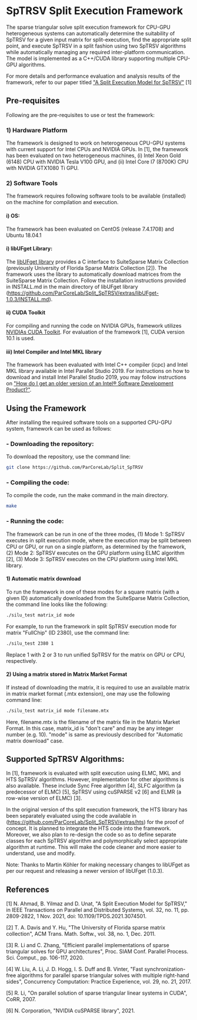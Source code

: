 # SpTRSV Split Execution Framework
The sparse triangular solve split execution framework for CPU-GPU heterogeneous systems can automatically determine the suitability of SpTRSV for a given input matrix for split-execution, find the appropriate split point, and execute SpTRSV in a split fashion using two SpTRSV algorithms while automatically managing any required inter-platform communication.  The model is implemented as a C++/CUDA library supporting multiple CPU-GPU algorithms.

For more details and performance evaluation and analysis results of the framework, refer to our paper titled ["A Split Execution Model for SpTRSV"](https://ieeexplore.ieee.org/document/9409717) [1]

## Pre-requisites
Following are the pre-requisites to use or test the framework:

### 1) Hardware Platform
The framework is designed to work on heterogeneous CPU-GPU systems with current support for Intel CPUs and NVIDIA GPUs. In [1], the framework has been evaluated on two heterogeneous machines, (i) Intel Xeon Gold (6148) CPU with NVIDIA Tesla V100 GPU, and (ii) Intel Core I7 (8700K) CPU with NVIDIA GTX1080 Ti GPU. 

### 2) Software Tools
The framework requires following software tools to be available (installed) on the machine for compilation and execution.

#### i) OS:
The framework has been evaluated on CentOS (release 7.4.1708) and Ubuntu 18.04.1

#### i) libUFget Library:
The [libUFget library](https://zenodo.org/record/897632#.YTOngykzZuQ) provides a C interface to SuiteSparse Matrix Collection (previously University of Florida Sparse Matrix Collection [2]). The framework uses the library to automatically download matrices from the SuiteSparse Matrix Collection. Follow the installation instructions provided in INSTALL.md in the main directory of libUFget library (https://github.com/ParCoreLab/Split_SpTRSV/extras/libUFget-1.0.3/INSTALL.md). 

#### ii) CUDA Toolkit
For compiling and running the code on NVIDIA GPUs, framework utilizes [NVIDIAs CUDA Toolkit](https://developer.nvidia.com/cuda-toolkit). For evaluation of the framework [1], CUDA version 10.1 is used.

#### iii) Intel Compiler and Intel MKL library
The framework has been evaluated with Intel C++ compiler (icpc) and Intel MKL library available in Intel Parallel Studio 2019. For instructions on how to download and install Intel Parallel Studio 2019, you may follow instructions on ["How do I get an older version of an Intel® Software Development Product?"](https://software.intel.com/content/www/us/en/develop/articles/older-version-product.html).

## Using the Framework
After installing the required software tools on a supported CPU-GPU system, framework can be used as follows:

### - Downloading the repository:
To download the repository, use the command line:

```bash
git clone https://github.com/ParCoreLab/Split_SpTRSV
```
### - Compiling the code: 
To compile the code, run the make command in the main directory.

```bash
make
```

### - Running the code:
The framework can be run in one of the three modes, (1) Mode 1: SpTRSV executes in split execution mode, where the execution may be split between CPU or GPU, or run on a single platform, as determined by the framework, (2) Mode 2: SpTRSV executes on the GPU platform using ELMC algorithm [2], (3) Mode 3: SpTRSV executes on the CPU platform using Intel MKL library.

#### 1) Automatic matrix download
To run the framework in one of these modes for a square matrix (with a given ID) automatically downloaded from the SuiteSparse Matrix Collection, the command line looks like the following:

```bash
./silu_test matrix_id mode
```

For example, to run the framework in split SpTRSV execution mode for matrix "FullChip" (ID 2380), use the command line:

```bash
./silu_test 2380 1
```

Replace 1 with 2 or 3 to run unified SpTRSV for the matrix on GPU or CPU, respectively. 

#### 2) Using a matrix stored in Matrix Market Format
If instead of downloading the matrix, it is required to use an available matrix in matrix market format (.mtx extension), one may use the following command line:

```bash
./silu_test matrix_id mode filename.mtx
```

Here, filename.mtx is the filename of the matrix file in the Matrix Market Format. In this case, matrix_id is "don't care" and may be any integer number (e.g. 10). "mode" is same as previously described for "Automatic matrix download" case.

## Supported SpTRSV Algorithms:
In [1], framework is evaluated with split execution using ELMC, MKL and HTS SpTRSV algorithms. However, implementation for other algorithms is also available. These include Sync Free algorithm [4], SLFC algorithm (a predecessor of ELMC) [5], SpTRSV using cuSPARSE v2 [6] and ELMR (a row-wise version of ELMC) [3].

In the original version of ths split execution framework, the HTS library has been separately evaluated using the code available in (https://github.com/ParCoreLab/Split_SpTRSV/extras/hts) for the proof of concept. It is planned to integrate the HTS code into the framework. Moreover, we also plan to re-design the code so as to define separate classes for each SpTRSV algorithm and polymorphically select appropriate algorithm at runtime. This will make the code cleaner and more easier to understand, use and modify.    

Note: Thanks to Martin Köhler for making necessary changes to libUFget as per our request and releasing a newer version of libUFget (1.0.3).  

## References

[1] N. Ahmad, B. Yilmaz and D. Unat, "A Split Execution Model for SpTRSV," in IEEE Transactions on Parallel and Distributed Systems, vol. 32, no. 11, pp. 2809-2822, 1 Nov. 2021, doi: 10.1109/TPDS.2021.3074501.

[2] T. A. Davis and Y. Hu, "The University of Florida sparse matrix collection", ACM Trans. Math. Softw., vol. 38, no. 1, Dec. 2011.

[3] R. Li and C. Zhang, "Efficient parallel implementations of sparse triangular solves for GPU architectures", Proc. SIAM Conf. Parallel Process. Sci. Comput., pp. 106-117, 2020.

[4] W. Liu, A. Li, J. D. Hogg, I. S. Duff and B. Vinter, "Fast synchronization-free algorithms for parallel sparse triangular solves with multiple right-hand sides", Concurrency Computation: Practice Experience, vol. 29, no. 21, 2017.

[5] R. Li, "On parallel solution of sparse triangular linear systems in CUDA", CoRR, 2007.

[6] N. Corporation, "NVIDIA cuSPARSE library", 2021.




